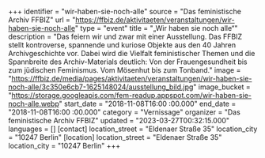 +++
identifier = "wir-haben-sie-noch-alle"
source = "Das feministische Archiv FFBIZ"
url = "https://ffbiz.de/aktivitaeten/veranstaltungen/wir-haben-sie-noch-alle"
type = "event"
title = "„Wir haben sie noch alle“"
description = "Das feiern wir und zwar mit einer Ausstellung. Das FFBIZ stellt kontroverse, spannende und kuriose Objekte aus den 40 Jahren Archivgeschichte vor. Dabei wird die Vielfalt feministischer Themen und die Spannbreite des Archiv-Materials deutlich: Von der Frauengesundheit bis zum jüdischen Feminismus. Vom Mösenhut bis zum Tonband."
image = "https://ffbiz.de/media/pages/aktivitaeten/veranstaltungen/wir-haben-sie-noch-alle/3c350e6cb7-1625148024/ausstellung_bild.jpg"
image_bucket = "https://storage.googleapis.com/fem-readup.appspot.com/wir-haben-sie-noch-alle.webp"
start_date = "2018-11-08T16:00 :00.000"
end_date = "2018-11-08T16:00 :00.000"
category = "Vernissage"
organizer = "Das feministische Archiv FFBIZ"
updated = "2023-03-27T00:32:15.000"
languages = []
[contact]
location_street = "Eldenaer Straße 35"
location_city = "10247 Berlin"
[location]
location_street = "Eldenaer Straße 35"
location_city = "10247 Berlin"
+++